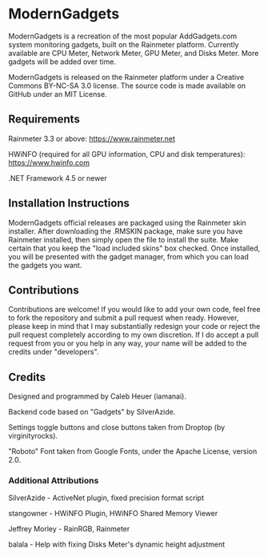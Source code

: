 # ModernGadgets
ModernGadgets is a recreation of the most popular AddGadgets.com system monitoring gadgets, built on the Rainmeter platform. Currently available are CPU Meter, Network Meter, GPU Meter, and Disks Meter. More gadgets will be added over time.

ModernGadgets is released on the Rainmeter platform under a Creative Commons BY-NC-SA 3.0 license. The source code is made available on GitHub under an MIT License.

## Requirements
Rainmeter 3.3 or above: https://www.rainmeter.net

HWiNFO (required for all GPU information, CPU and disk temperatures): https://www.hwinfo.com

.NET Framework 4.5 or newer

## Installation Instructions
ModernGadgets official releases are packaged using the Rainmeter skin installer. After downloading the .RMSKIN package, make sure you have Rainmeter installed, then simply open the file to install the suite. Make certain that you keep the "load included skins" box checked. Once installed, you will be presented with the gadget manager, from which you can load the gadgets you want.

## Contributions
Contributions are welcome! If you would like to add your own code, feel free to fork the repository and submit a pull request when ready. However, please keep in mind that I may substantially redesign your code or reject the pull request completely according to my own discretion. If I do accept a pull request from you or you help in any way, your name will be added to the credits under "developers".

## Credits
Designed and programmed by Caleb Heuer (iamanai).

Backend code based on "Gadgets" by SilverAzide.

Settings toggle buttons and close buttons taken from Droptop (by virginityrocks).

"Roboto" Font taken from Google Fonts, under the Apache License, version 2.0.

### Additional Attributions

SilverAzide - ActiveNet plugin, fixed precision format script

stangowner - HWiNFO Plugin, HWiNFO Shared Memory Viewer

Jeffrey Morley - RainRGB, Rainmeter

balala - Help with fixing Disks Meter's dynamic height adjustment
